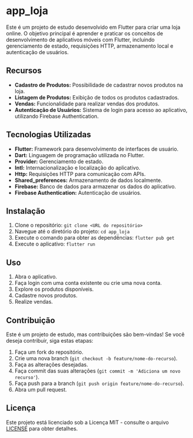 # app_loja

Este é um projeto de estudo desenvolvido em Flutter para criar uma loja online. O objetivo principal é aprender e praticar os conceitos de desenvolvimento de aplicativos móveis com Flutter, incluindo gerenciamento de estado, requisições HTTP, armazenamento local e autenticação de usuários.

## Recursos

*   **Cadastro de Produtos:** Possibilidade de cadastrar novos produtos na loja.
*   **Listagem de Produtos:** Exibição de todos os produtos cadastrados.
*   **Vendas:** Funcionalidade para realizar vendas dos produtos.
*   **Autenticação de Usuários:** Sistema de login para acesso ao aplicativo, utilizando Firebase Authentication.

## Tecnologias Utilizadas

*   **Flutter:** Framework para desenvolvimento de interfaces de usuário.
*   **Dart:** Linguagem de programação utilizada no Flutter.
*   **Provider:** Gerenciamento de estado.
*   **Intl:** Internacionalização e localização do aplicativo.
*   **Http:** Requisições HTTP para comunicação com APIs.
*   **Shared_preferences:** Armazenamento de dados localmente.
*   **Firebase:** Banco de dados para armazenar os dados do aplicativo.
*   **Firebase Authentication:** Autenticação de usuários.

## Instalação

1.  Clone o repositório: `git clone <URL do repositório>`
2.  Navegue até o diretório do projeto: `cd app_loja`
3.  Execute o comando para obter as dependências: `flutter pub get`
4.  Execute o aplicativo: `flutter run`

## Uso

1.  Abra o aplicativo.
2.  Faça login com uma conta existente ou crie uma nova conta.
3.  Explore os produtos disponíveis.
4.  Cadastre novos produtos.
5.  Realize vendas.

## Contribuição

Este é um projeto de estudo, mas contribuições são bem-vindas! Se você deseja contribuir, siga estas etapas:

1.  Faça um fork do repositório.
2.  Crie uma nova branch (`git checkout -b feature/nome-do-recurso`).
3.  Faça as alterações desejadas.
4.  Faça commit das suas alterações (`git commit -m 'Adiciona um novo recurso'`).
5.  Faça push para a branch (`git push origin feature/nome-do-recurso`).
6.  Abra um pull request.

## Licença

Este projeto está licenciado sob a Licença MIT - consulte o arquivo [LICENSE](LICENSE) para obter detalhes.